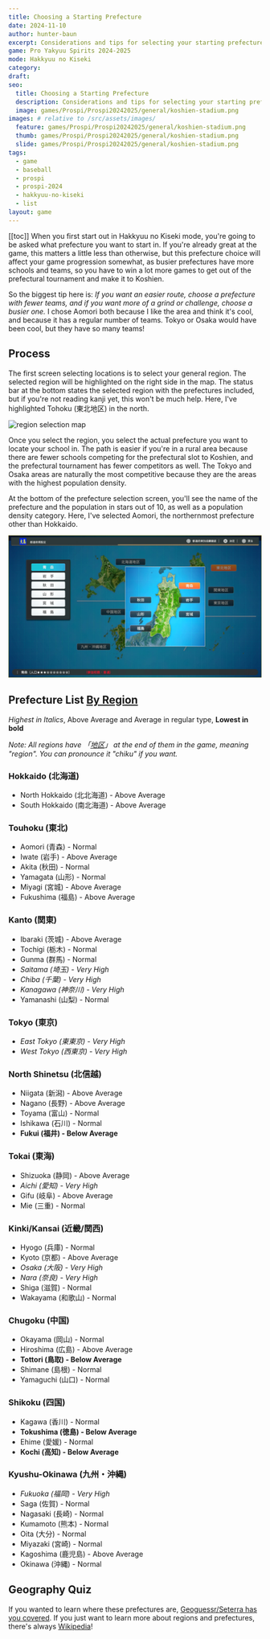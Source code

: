 ```yaml
---
title: Choosing a Starting Prefecture
date: 2024-11-10
author: hunter-baun
excerpt: Considerations and tips for selecting your starting prefecture
game: Pro Yakyuu Spirits 2024-2025
mode: Hakkyuu no Kiseki
category: 
draft: 
seo:
  title: Choosing a Starting Prefecture
  description: Considerations and tips for selecting your starting prefecture
  image: games/Prospi/Prospi20242025/general/koshien-stadium.png
images: # relative to /src/assets/images/
  feature: games/Prospi/Prospi20242025/general/koshien-stadium.png
  thumb: games/Prospi/Prospi20242025/general/koshien-stadium.png
  slide: games/Prospi/Prospi20242025/general/koshien-stadium.png
tags:
  - game
  - baseball
  - prospi
  - prospi-2024
  - hakkyuu-no-kiseki
  - list
layout: game
---
```

[[toc]]
When you first start out in Hakkyuu no Kiseki mode, you're going to be asked what prefecture you want to start in. If you're already great at the game, this matters a little less than otherwise, but this prefecture choice will affect your game progression somewhat, as busier prefectures have more schools and teams, so you have to win a lot more games to get out of the prefectural tournament and make it to Koshien.

So the biggest tip here is: *If you want an easier route, choose a prefecture with fewer teams, and if you want more of a grind or challenge, choose a busier one.* I chose Aomori both because I like the area and think it's cool, and because it has a regular number of teams. Tokyo or Osaka would have been cool, but they have so many teams!

## Process
The first screen selecting locations is to select your general region. The selected region will be highlighted on the right side in the map. The status bar at the bottom states the selected region with the prefectures included, but if you're not reading kanji yet, this won't be much help. Here, I've highlighted Tohoku (東北地区) in the north.

![region selection map](</assets/images/games/Prospi/Prospi20242025/HakkyuNoKiseki/Start/prefecture region selection map.png>)

Once you select the region, you select the actual prefecture you want to locate your school in. The path is easier if you're in a rural area because there are fewer schools competing for the prefectural slot to Koshien, and the prefectural tournament has fewer competitors as well. The Tokyo and Osaka areas are naturally the most competitive because they are the areas with the highest population density.

At the bottom of the prefecture selection screen, you'll see the name of the prefecture and the population in stars out of 10, as well as a population density category. Here, I've selected Aomori, the northernmost prefecture other than Hokkaido.

![region selection map](</assets/images/games/Prospi/Prospi20242025/HakkyuNoKiseki/Start/prefecture map tohoku inset.png>)


## Prefecture List [By Region](https://en.wikipedia.org/wiki/List_of_regions_of_Japan)
*Highest in Italics*, Above Average and Average in regular type, **Lowest in bold**

*Note: All regions have 「[地区](https://jisho.org/word/%E5%9C%B0%E5%8C%BA)」 at the end of them in the game, meaning "region". You can pronounce it "chiku" if you want.*

### Hokkaido (北海道)
* North Hokkaido (北北海道) - Above Average
* South Hokkaido (南北海道)  - Above Average

### Touhoku (東北)
* Aomori (青森) - Normal
* Iwate (岩手) - Above Average
* Akita (秋田) - Normal
* Yamagata (山形) - Normal
* Miyagi (宮城) - Above Average
* Fukushima (福島) - Above Average

### Kanto (関東)
* Ibaraki (茨城) - Above Average
* Tochigi (栃木) - Normal
* Gunma (群馬) - Normal
* *Saitama (埼玉) - Very High*
* *Chiba (千葉) - Very High*
* *Kanagawa (神奈川) - Very High*
* Yamanashi (山梨) - Normal

### Tokyo (東京)
* *East Tokyo (東東京) - Very High*
* *West Tokyo (西東京) - Very High*

### North Shinetsu (北信越)
* Niigata (新潟) - Above Average
* Nagano (長野) - Above Average
* Toyama (富山) - Normal
* Ishikawa (石川) - Normal
* **Fukui (福井) - Below Average**

### Tokai (東海)
* Shizuoka (静岡) - Above Average
* *Aichi (愛知) - Very High*
* Gifu (岐阜) - Above Average
* Mie (三重) - Normal

### Kinki/Kansai (近畿/関西)
* Hyogo (兵庫) - Normal
* Kyoto (京都) - Above Average
* *Osaka (大阪) - Very High*
* *Nara (奈良) - Very High*
* Shiga (滋賀) - Normal
* Wakayama (和歌山) - Normal
　　
### Chugoku (中国)
* Okayama (岡山) - Normal
* Hiroshima (広島) - Above Average
* **Tottori (鳥取) - Below Average**
* Shimane (島根) - Normal
* Yamaguchi (山口) - Normal

### Shikoku (四国)
* Kagawa (香川) - Normal
* **Tokushima (徳島) - Below Average**
* Ehime (愛媛) - Normal
* **Kochi (高知) - Below Average**

### Kyushu-Okinawa (九州・沖縄)
* *Fukuoka (福岡) - Very High*
* Saga (佐賀) - Normal
* Nagasaki (長崎) - Normal
* Kumamoto (熊本) - Normal
* Oita (大分) - Normal
* Miyazaki (宮崎) - Normal
* Kagoshima (鹿児島) - Above Average
* Okinawa (沖縄) - Normal

## Geography Quiz
If you wanted to learn where these prefectures are, [Geoguessr/Seterra has you covered](https://www.geoguessr.com/vgp/3184). If you just want to learn more about regions and prefectures, there's always [Wikipedia](https://en.wikipedia.org/wiki/List_of_regions_of_Japan)!